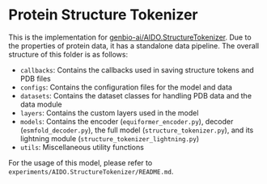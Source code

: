 # Protein Structure Tokenizer
This is the implementation for [genbio-ai/AIDO.StructureTokenizer](https://huggingface.co/genbio-ai/AIDO.StructureTokenizer). Due to the properties of protein data, it has a standalone data pipeline. The overall structure of this folder is as follows:

- `callbacks`: Contains the callbacks used in saving structure tokens and PDB files
- `configs`: Contains the configuration files for the model and data
- `datasets`: Contains the dataset classes for handling PDB data and the data module
- `layers`: Contains the custom layers used in the model
- `models`: Contains the encoder (`equiformer_encoder.py`), decoder (`esmfold_decoder.py`), the full model (`structure_tokenizer.py`), and its lightning module (`structure_tokenizer_lightning.py`)
- `utils`: Miscellaneous utility functions

For the usage of this model, please refer to `experiments/AIDO.StructureTokenizer/README.md`.